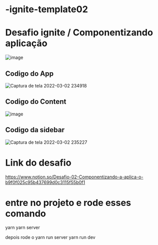 # -ignite-template02

<h1> Desafio ignite / Componentizando aplicação </h1>

![image](https://user-images.githubusercontent.com/51343240/156492562-5871c78f-61db-4260-aaee-b1ee1d143b88.png)


<h2>Codigo do App</h2>

![Captura de tela 2022-03-02 234918](https://user-images.githubusercontent.com/51343240/156492690-59ddac8b-9c94-4a2e-8e7f-fa677abe21ff.png)


<h2>Codigo do Content</h2>

![image](https://user-images.githubusercontent.com/51343240/156492893-a0ce2d46-2d96-4836-9d58-8871834dd87c.png)


<h2>Codigo da sidebar</h2>


![Captura de tela 2022-03-02 235227](https://user-images.githubusercontent.com/51343240/156493096-a22831c6-2758-495e-a6ff-9a9e8967593f.png)


<h1>Link do desafio </h1>

https://www.notion.so/Desafio-02-Componentizando-a-aplica-o-b9f0f025c95b437699d0c3115f55b0f1


<h1>entre no projeto e rode esses comando </h1>

yarn
yarn server

depois rode o 
yarn run server 
yarn run dev


